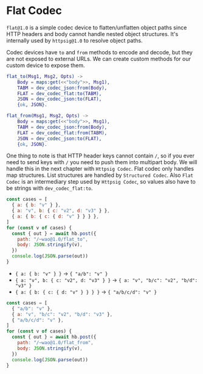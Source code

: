 # Flat Codec

`flat@1.0` is a simple codec device to flatten/unflatten object paths since HTTP headers and body cannot handle nested object structures. It's internally used by `httpsig@1.0` to resolve object paths.

Codec devices have `to` and `from` methods to encode and decode, but they are not exposed to external URLs. We can create custom methods for our custom device to expose them.

```erlang
flat_to(Msg1, Msg2, Opts) ->
    Body = maps:get(<<"body">>, Msg1),
    TABM = dev_codec_json:from(Body),
    FLAT = dev_codec_flat:to(TABM),
    JSON = dev_codec_json:to(FLAT),
    {ok, JSON}.

flat_from(Msg1, Msg2, Opts) ->
    Body = maps:get(<<"body">>, Msg1),
    TABM = dev_codec_json:from(Body),
    FLAT = dev_codec_flat:from(TABM),
    JSON = dev_codec_json:to(FLAT),
    {ok, JSON}.
```

One thing to note is that HTTP header keys cannot contain `/`, so if you ever need to send keys with `/` you need to push them into multipart body. We will handle this in the next chapter with `Httpsig Codec`. Flat codec only handles map structures. List structures are handled by `Structured Codec`. Also `Flat Codec` is an intermediary step used by `Httpsig Codec`, so values also have to be strings with `dev_codec_flat:to`.

```js
const cases = [
  { a: { b: "v" } },
  { a: "v", b: { c: "v2", d: "v3" } },
  { a: { b: { c: { d: "v" } } } },
]
for (const v of cases) {
  const { out } = await hb.post({
    path: "/~wao@1.0/flat_to",
    body: JSON.stringify(v),
  })
  console.log(JSON.parse(out))
}
```

- `{ a: { b: "v" } }` -> `{ "a/b": "v" }`
- `{ a: "v", b: { c: "v2", d: "v3" } }` -> `{ a: "v", "b/c": "v2", "b/d": "v3" }`
- `{ a: { b: { c: { d: "v" } } } }` -> `{ "a/b/c/d": "v" }`

```js
const cases = [
  { "a/b": "v" },
  { a: "v", "b/c": "v2", "b/d": "v3" },
  { "a/b/c/d": "v" },
]
for (const v of cases) {
  const { out } = await hb.post({
    path: "/~wao@1.0/flat_from",
    body: JSON.stringify(v),
  })
  console.log(JSON.parse(out))
}
```
